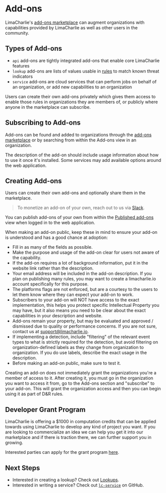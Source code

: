 # Add-ons

LimaCharlie's [add-ons marketplace](https://app.limacharlie.io/add-ons) can augment organizations with capabilities provided by LimaCharlie as well as other users in the community.


## Types of Add-ons

* `api` add-ons are tightly integrated add-ons that enable core LimaCharlie features
* `lookup` add-ons are lists of values usable in [rules](dr.md) to match known threat indicators
* `service` add-ons are cloud services that can perform jobs on behalf of an organization, or add new capabilities to an organization

Users can create their own add-ons privately which gives them access to enable those
rules in organizations they are members of, or publicly where anyone in the marketplace
can subscribe.

## Subscribing to Add-ons

Add-ons can be found and added to organizations through the [add-ons marketplace](https://app.limacharlie.io/add-ons) or by searching from within the Add-ons view in an organization. 

The description of the add-on should include usage information about how to use it once it's installed. Some services may add available options around the web application.

## Creating Add-ons

Users can create their own add-ons and optionally share them in the marketplace.

> To monetize an add-on of your own, reach out to us via [Slack](https://slack.limacharlie.io).

You can publish add-ons of your own from within the [Published add-ons](https://app.limacharlie.io/add-ons/published) view when logged in to the web application.

When making an add-on public, keep these in mind to ensure your add-on is understood and has a good chance at adoption:

* Fill in as many of the fields as possible.
* Make the purpose and usage of the add-on clear for users not aware of the capability.
* If the add-on requires a lot of background information, put it in the website link rather than the description.
* Your email address will be included in the add-on description. If you plan on publishing many rules, you may want to create a limacharlie.io account specifically for this purpose.
* The platforms flags are not enforced, but are a courtesy to the users to let them know where they can expect your add-on to work.
* Subscribers to your add-on will NOT have access to the exact implementation, this helps you protect specific Intellectual Property you may have, but it also means you need to be clear about the exact capabilities in your description and website.
* Add-ons remain your property, but may be evaluated and approved / dismissed due to quality or performance concerns. If you are not sure, contact us at support@limacharlie.io.
* If implementing a detection, include "filtering" of the relevant event types to what is strictly required for the detection, but avoid filtering on organization-defined labels as they change from organization to organization. If you do use labels, describe the exact usage in the description.
* Before making an add-on public, make sure to test it.

Creating an add-on does not immediately grant the organizations you're a member of access to it. After creating it, you must go in the organization you want to access it from, go to the Add-ons section and "subscribe" to your add-on. This will grant the organization access and then you can begin using it as part of D&R rules.

## Developer Grant Program

LimaCharlie is offering a $1000 in computation credits that can be applied towards using LimaCharlie to develop any kind of project you want. If you are looking to commercialize an idea we can help you get it into our marketplace and if there is traction there, we can further support you in growing.

Interested parties can apply for the grant program [here](https://limacharlie.io/grant-program).

## Next Steps

* Interested in creating a lookup? Check out [Lookups](lookups.md).
* Interested in writing a service? Check out [`lc-service`](https://github.com/refractionPOINT/lc-service) on GitHub.